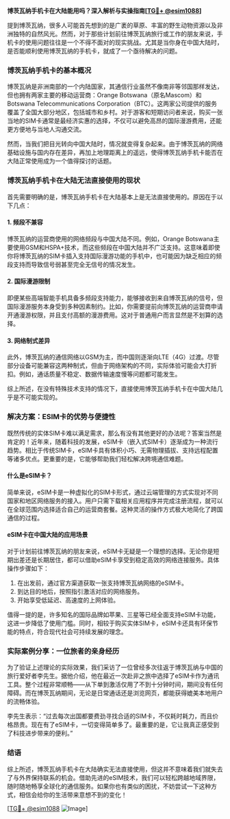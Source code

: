 **博茨瓦纳手机卡在大陆能用吗？深入解析与实操指南[[TG💪+ @esim1088](https://t.me/s/esim1088)]**

提到博茨瓦纳，很多人可能首先想到的是广袤的草原、丰富的野生动物资源以及非洲独特的自然风光。然而，对于那些计划前往博茨瓦纳旅行或工作的朋友来说，手机卡的使用问题往往是一个不得不面对的现实挑战。尤其是当你身在中国大陆时，是否能顺利使用博茨瓦纳的手机卡，就成了一个亟待解决的问题。

### 博茨瓦纳手机卡的基本概况

博茨瓦纳是非洲南部的一个内陆国家，其通信行业虽然不像南非等邻国那样发达，但也拥有两家主要的移动运营商：Orange Botswana（原名Mascom）和Botswana Telecommunications Corporation（BTC）。这两家公司提供的服务覆盖了全国大部分地区，包括城市和乡村。对于游客和短期访问者来说，购买一张当地的SIM卡通常是最经济实惠的选择，不仅可以避免高昂的国际漫游费用，还能更方便地与当地人沟通交流。

然而，当我们把目光转向中国大陆时，情况就变得复杂起来。由于博茨瓦纳的网络基础设施与国内存在差异，再加上地理距离上的遥远，使得博茨瓦纳手机卡能否在大陆正常使用成为一个值得探讨的话题。

### 博茨瓦纳手机卡在大陆无法直接使用的现状

首先需要明确的是，博茨瓦纳手机卡在大陆基本上是无法直接使用的。原因在于以下几点：

#### 1. **频段不兼容**
   博茨瓦纳的运营商使用的网络频段与中国大陆不同。例如，Orange Botswana主要使用GSM和HSPA+技术，而这些频段在中国大陆并不广泛支持。这意味着即使你将博茨瓦纳的SIM卡插入支持国际漫游功能的手机中，也可能因为缺乏相应的频段支持而导致信号弱甚至完全无信号的情况发生。

#### 2. **国际漫游限制**
   即便某些高端智能手机具备多频段支持能力，能够接收到来自博茨瓦纳的信号，但国际漫游服务本身受到多种因素制约。比如，你需要提前向博茨瓦纳的运营商申请开通漫游权限，并且支付高额的漫游费用。这对于普通用户而言显然是不划算的选择。

#### 3. **网络制式差异**
   此外，博茨瓦纳的通信网络以GSM为主，而中国则逐渐向LTE（4G）过渡。尽管部分设备可能兼容这两种制式，但由于网络架构的不同，实际体验可能会大打折扣。例如，通话质量不稳定、数据传输速度慢等问题都可能发生。

综上所述，在没有特殊技术支持的情况下，直接使用博茨瓦纳手机卡在中国大陆几乎是不可能实现的。

### 解决方案：ESIM卡的优势与便捷性

既然传统的实体SIM卡难以满足需求，那么有没有其他更好的办法呢？答案当然是肯定的！近年来，随着科技的发展，eSIM卡（嵌入式SIM卡）逐渐成为一种流行趋势。相比于传统SIM卡，eSIM卡具有体积小巧、无需物理插拔、支持远程配置等诸多优点。更重要的是，它能够帮助我们轻松解决跨境通信难题。

#### 什么是eSIM卡？
简单来说，eSIM卡是一种虚拟化的SIM卡形式，通过云端管理的方式实现对不同国家和地区网络服务的接入。用户只需下载相关应用程序并完成注册流程，就可以在全球范围内选择适合自己的运营商套餐。这种灵活的操作方式极大地简化了跨国通信的过程。

#### eSIM卡在中国大陆的应用场景
对于计划前往博茨瓦纳的朋友来说，eSIM卡无疑是一个理想的选择。无论你是短期出差还是长期居住，都可以借助eSIM卡享受到稳定高效的网络连接服务。具体操作步骤如下：
1. 在出发前，通过官方渠道获取一张支持博茨瓦纳网络的eSIM卡。
2. 到达目的地后，按照指引激活对应的网络服务。
3. 开始享受低延迟、高速度的上网体验。

值得一提的是，许多知名的国际品牌如苹果、三星等已经全面支持eSIM卡功能，这进一步降低了使用门槛。同时，相较于购买实体SIM卡，eSIM卡还具有环保节能的特点，符合现代社会可持续发展的理念。

### 实际案例分享：一位旅者的亲身经历

为了验证上述理论的实际效果，我们采访了一位曾经多次往返于博茨瓦纳与中国的旅行爱好者李先生。据他介绍，他在最近一次赴非之旅中选择了eSIM卡作为通讯工具。整个过程非常顺畅——从下单到激活仅用了不到十分钟时间，期间没有任何障碍。而在博茨瓦纳期间，无论是日常通话还是浏览网页，都能获得媲美本地用户的流畅体验。

李先生表示：“过去每次出国都要费劲寻找合适的SIM卡，不仅耗时耗力，而且价格昂贵。现在有了eSIM卡，一切变得简单多了。最重要的是，它让我真正感受到了科技进步带来的便利。”

### 结语

综上所述，博茨瓦纳手机卡在大陆确实无法直接使用，但这并不意味着我们就失去了与外界保持联系的机会。借助先进的eSIM技术，我们可以轻松跨越地域界限，随时随地畅享全球化的通信服务。如果你也有类似的困扰，不妨尝试一下这种方式，相信会给你的生活带来意想不到的变化！

[[TG💪+ @esim1088](https://t.me/s/esim1088) ![Image](https://i.postimg.cc/4NQfJmqS/Snipaste-2025-05-13-00-14-12.png)]